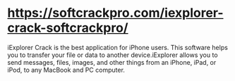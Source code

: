 # https://softcrackpro.com/iexplorer-crack-softcrackpro/
iExplorer Crack is the best application for iPhone users. This software helps you to transfer your file or data to another device.iExplorer allows you to send messages, files, images, and other things from an iPhone, iPad, or iPod, to any MacBook and PC computer. 
